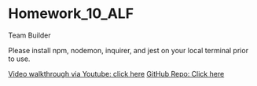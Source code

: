 # Homework_10_ALF
Team Builder


Please install npm, nodemon, inquirer, and jest on your local terminal prior to use.


[Video walkthrough via Youtube: click here](https://youtu.be/m0musWL9hjI)
[GitHub Repo: Click here](https://github.com/andrewfriedman20/Homework_10_ALF)
